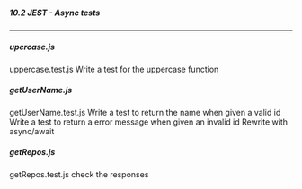 ##### 10.2 JEST - Async tests

-----

##### upercase.js
uppercase.test.js
Write a test for the uppercase function

##### getUserName.js
getUserName.test.js
Write a test to return the name when given a valid id
Write a test to return a error message when given an invalid id
Rewrite with async/await

##### getRepos.js
getRepos.test.js
check the responses